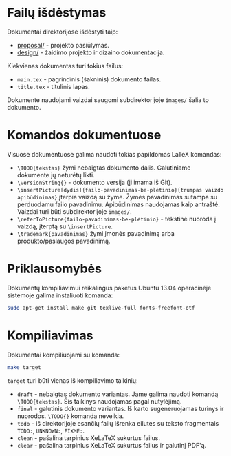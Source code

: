 # Failų išdėstymas

Dokumentai direktorijose išdėstyti taip:

* [proposal/](proposal) - projekto pasiūlymas.
* [design/](design) - žaidimo projekto ir dizaino dokumentacija.

Kiekvienas dokumentas turi tokius failus:

* `main.tex` - pagrindinis (šakninis) dokumento failas.
* `title.tex` - titulinis lapas.

Dokumente naudojami vaizdai saugomi subdirektorijoje `images/` šalia to dokumento.

# Komandos dokumentuose

Visuose dokumentuose galima naudoti tokias papildomas LaTeX komandas:

* `\TODO{tekstas}` žymi nebaigtas dokumento dalis. Galutiniame dokumente jų neturėtų likti.
* `\versionString{}` - dokumento versija (ji imama iš Git).
* `\insertPicture[dydis]{failo-pavadinimas-be-plėtinio}{trumpas vaizdo apibūdinimas}` įterpia vaizdą su žyme. Žymės pavadinimas sutampa su perduodamu failo pavadinimu. Apibūdinimas naudojamas kaip antraštė. Vaizdai turi būti subdirektorijoje `images/`.
* `\referToPicture{failo-pavadinimas-be-plėtinio}` - tekstinė nuoroda į vaizdą, įterptą su `\insertPicture`.
* `\trademark{pavadinimas}` žymi įmonės pavadinimą arba produkto/paslaugos pavadinimą.

# Priklausomybės

Dokumentų kompiliavimui reikalingus paketus Ubuntu 13.04 operacinėje sistemoje galima instaliuoti komanda:

```bash
sudo apt-get install make git texlive-full fonts-freefont-otf
```

# Kompiliavimas

Dokumentai kompiliuojami su komanda:

```bash
make target
```

`target` turi būti vienas iš kompiliavimo taikinių:

* `draft` - nebaigtas dokumento variantas. Jame galima naudoti komandą `\TODO{tekstas}`. Šis taikinys naudojamas pagal nutylėjimą.
* `final` - galutinis dokumento variantas. Iš karto sugeneruojamas turinys ir nuorodos. `\TODO{}` komanda neveikia.
* `todo` - iš direktorijoje esančių failų išrenka eilutes su teksto fragmentais `TODO:`, `UNKNOWN:`, `FIXME:`.
* `clean` - pašalina tarpinius XeLaTeX sukurtus failus.
* `clear` - pašalina tarpinius XeLaTeX sukurtus failus ir galutinį PDF'ą.
